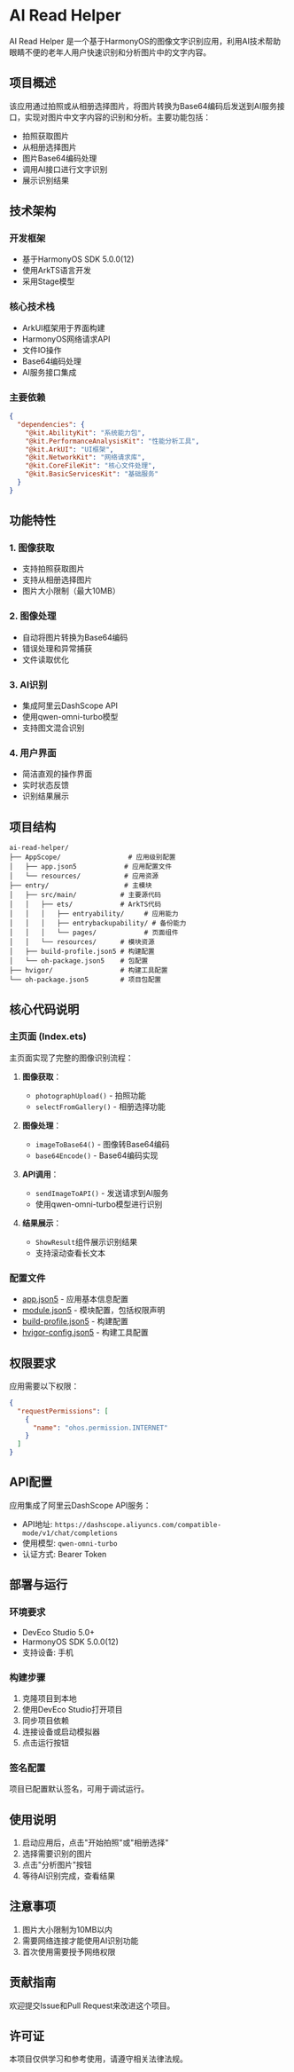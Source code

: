 # AI Read Helper

AI Read Helper 是一个基于HarmonyOS的图像文字识别应用，利用AI技术帮助眼睛不便的老年人用户快速识别和分析图片中的文字内容。

## 项目概述

该应用通过拍照或从相册选择图片，将图片转换为Base64编码后发送到AI服务接口，实现对图片中文字内容的识别和分析。主要功能包括：

- 拍照获取图片
- 从相册选择图片
- 图片Base64编码处理
- 调用AI接口进行文字识别
- 展示识别结果

## 技术架构

### 开发框架
- 基于HarmonyOS SDK 5.0.0(12)
- 使用ArkTS语言开发
- 采用Stage模型

### 核心技术栈
- ArkUI框架用于界面构建
- HarmonyOS网络请求API
- 文件IO操作
- Base64编码处理
- AI服务接口集成

### 主要依赖
```json
{
  "dependencies": {
    "@kit.AbilityKit": "系统能力包",
    "@kit.PerformanceAnalysisKit": "性能分析工具",
    "@kit.ArkUI": "UI框架",
    "@kit.NetworkKit": "网络请求库",
    "@kit.CoreFileKit": "核心文件处理",
    "@kit.BasicServicesKit": "基础服务"
  }
}
```


## 功能特性

### 1. 图像获取
- 支持拍照获取图片
- 支持从相册选择图片
- 图片大小限制（最大10MB）

### 2. 图像处理
- 自动将图片转换为Base64编码
- 错误处理和异常捕获
- 文件读取优化

### 3. AI识别
- 集成阿里云DashScope API
- 使用qwen-omni-turbo模型
- 支持图文混合识别

### 4. 用户界面
- 简洁直观的操作界面
- 实时状态反馈
- 识别结果展示

## 项目结构

```
ai-read-helper/
├── AppScope/                 # 应用级别配置
│   ├── app.json5            # 应用配置文件
│   └── resources/           # 应用资源
├── entry/                   # 主模块
│   ├── src/main/           # 主要源代码
│   │   ├── ets/            # ArkTS代码
│   │   │   ├── entryability/     # 应用能力
│   │   │   ├── entrybackupability/ # 备份能力
│   │   │   └── pages/            # 页面组件
│   │   └── resources/      # 模块资源
│   ├── build-profile.json5 # 构建配置
│   └── oh-package.json5    # 包配置
├── hvigor/                 # 构建工具配置
└── oh-package.json5        # 项目包配置
```


## 核心代码说明

### 主页面 (Index.ets)

主页面实现了完整的图像识别流程：

1. **图像获取**：
    - `photographUpload()` - 拍照功能
    - `selectFromGallery()` - 相册选择功能

2. **图像处理**：
    - `imageToBase64()` - 图像转Base64编码
    - `base64Encode()` - Base64编码实现

3. **API调用**：
    - `sendImageToAPI()` - 发送请求到AI服务
    - 使用qwen-omni-turbo模型进行识别

4. **结果展示**：
    - `ShowResult`组件展示识别结果
    - 支持滚动查看长文本

### 配置文件

- [app.json5](file://F:\admin\Documents\GitHub\ai-read-helper\AppScope\app.json5) - 应用基本信息配置
- [module.json5](file://F:\admin\Documents\GitHub\ai-read-helper\entry\src\main\module.json5) - 模块配置，包括权限声明
- [build-profile.json5](file://F:\admin\Documents\GitHub\ai-read-helper\build-profile.json5) - 构建配置
- [hvigor-config.json5](file://F:\admin\Documents\GitHub\ai-read-helper\hvigor\hvigor-config.json5) - 构建工具配置

## 权限要求

应用需要以下权限：

```json
{
  "requestPermissions": [
    {
      "name": "ohos.permission.INTERNET"
    }
  ]
}
```


## API配置

应用集成了阿里云DashScope API服务：

- API地址: `https://dashscope.aliyuncs.com/compatible-mode/v1/chat/completions`
- 使用模型: `qwen-omni-turbo`
- 认证方式: Bearer Token

## 部署与运行

### 环境要求
- DevEco Studio 5.0+
- HarmonyOS SDK 5.0.0(12)
- 支持设备: 手机

### 构建步骤
1. 克隆项目到本地
2. 使用DevEco Studio打开项目
3. 同步项目依赖
4. 连接设备或启动模拟器
5. 点击运行按钮

### 签名配置
项目已配置默认签名，可用于调试运行。

## 使用说明

1. 启动应用后，点击"开始拍照"或"相册选择"
2. 选择需要识别的图片
3. 点击"分析图片"按钮
4. 等待AI识别完成，查看结果

## 注意事项

1. 图片大小限制为10MB以内
2. 需要网络连接才能使用AI识别功能
3. 首次使用需要授予网络权限

## 贡献指南

欢迎提交Issue和Pull Request来改进这个项目。

## 许可证

本项目仅供学习和参考使用，请遵守相关法律法规。